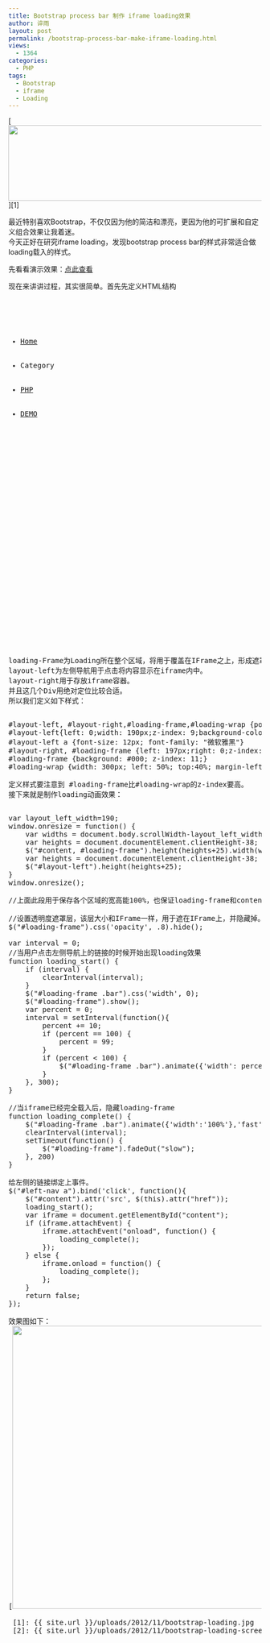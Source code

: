 ```yaml
---
title: Bootstrap process bar 制作 iframe loading效果
author: 谇雨
layout: post
permalink: /bootstrap-process-bar-make-iframe-loading.html
views:
  - 1364
categories:
  - PHP
tags:
  - Bootstrap
  - iframe
  - Loading
---
```

[<img class="alignnone size-full wp-image-726" title="bootstrap-loading" src="{{ site.url }}/uploads/2012/11/bootstrap-loading.jpg" alt="" width="590" height="150" />][1]

最近特别喜欢Bootstrap，不仅仅因为他的简洁和漂亮，更因为他的可扩展和自定义组合效果让我着迷。  
今天正好在研究iframe loading，发现bootstrap process bar的样式非常适合做loading载入的样式。

先看看演示效果：<a target="_blank" href='{{ site.url }}/uploads/2012/11/demo.html'>点此查看</a>

<!--more-->

现在来讲讲过程，其实很简单。首先先定义HTML结构

<pre class="lang:xhtml decode:true " title="HTML部分" ><div id="layout-left">
    <ul id="left-nav" class="nav nav-list">
        <li class="active"><a href="http://www.crackedzone.com/"><i class="icon-home"></i>Home</a></li>
        <li class="nav-header">Category</li>
        <li><a href="http://www.crackedzone.com/category/crphp"><i class="icon-globe"></i>PHP</a></li>
        <li><a href="http://demo.crackedzone.com/"><i class="icon-star"></i>DEMO</a></li>
    </ul>
</div>
<div id="loading-frame">
    <div id="loading-wrap">
        <div class="progress progress-striped active">
            <div class="bar" style="width: 0%;"></div>
        </div>
    </div>
</div>
<div id="layout-right">
    <iframe id="content" frameborder="0" name="content" src="about:blank"></iframe>
</div>

loading-Frame为Loading所在整个区域，将用于覆盖在IFrame之上，形成遮罩效果。  
layout-left为左侧导航用于点击将内容显示在iframe内中。  
layout-right用于存放iframe容器。  
并且这几个Div用绝对定位比较合适。  
所以我们定义如下样式：

<pre class="lang:default decode:true " >#layout-left, #layout-right,#loading-frame,#loading-wrap {position: absolute;}
#layout-left{left: 0;width: 190px;z-index: 9;background-color: #ECF7FE;}
#layout-left a {font-size: 12px; font-family: "微软雅黑"}
#layout-right, #loading-frame {left: 197px;right: 0;z-index: 10; background: #FFF}
#loading-frame {background: #000; z-index: 11;}
#loading-wrap {width: 300px; left: 50%; top:40%; margin-left: -150px;}

定义样式要注意到 #loading-frame比#loading-wrap的z-index要高。  
接下来就是制作loading动画效果：

<pre class="lang:js decode:true " >var layout_left_width=190;
window.onresize = function() {
    var widths = document.body.scrollWidth-layout_left_width;
    var heights = document.documentElement.clientHeight-38;
    $("#content, #loading-frame").height(heights+25).width(widths-10);
    var heights = document.documentElement.clientHeight-38;
    $("#layout-left").height(heights+25);
}
window.onresize();

//上面此段用于保存各个区域的宽高能100%，也保证loading-frame和content的区域一样宽高。

//设置透明度遮罩层，该层大小和IFrame一样，用于遮在IFrame上，并隐藏掉。
$("#loading-frame").css('opacity', .8).hide();

var interval = 0;
//当用户点击左侧导航上的链接的时候开始出现loading效果
function loading_start() {
    if (interval) {
        clearInterval(interval);
    }
    $("#loading-frame .bar").css('width', 0);
    $("#loading-frame").show();
    var percent = 0;
    interval = setInterval(function(){
        percent += 10;
        if (percent == 100) {
            percent = 99;
        }
        if (percent < 100) {
            $("#loading-frame .bar").animate({'width': percent + '%'},'slow');
        }
    }, 300);
}

//当iframe已经完全载入后，隐藏loading-frame
function loading_complete() {
    $("#loading-frame .bar").animate({'width':'100%'},'fast');
    clearInterval(interval);
    setTimeout(function() {
        $("#loading-frame").fadeOut("slow");
    }, 200) 
}

给左侧的链接绑定上事件。
$("#left-nav a").bind('click', function(){
    $("#content").attr('src', $(this).attr("href"));
    loading_start();
    var iframe = document.getElementById("content");  
    if (iframe.attachEvent) {  
        iframe.attachEvent("onload", function() {  
            loading_complete();
        });  
    } else {  
        iframe.onload = function() {  
            loading_complete();
        };  
    }
    return false;
});

效果图如下：  
[<img src="{{ site.url }}/uploads/2012/11/bootstrap-loading-screen.jpg" alt="" title="bootstrap-loading-screen" width="1009" height="562" class="alignnone size-full wp-image-727" />][2]

 [1]: {{ site.url }}/uploads/2012/11/bootstrap-loading.jpg
 [2]: {{ site.url }}/uploads/2012/11/bootstrap-loading-screen.jpg